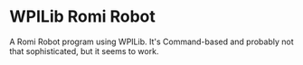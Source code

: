 # WPILib Romi Robot
A Romi Robot program using WPILib. It's Command-based and probably not that sophisticated, but it seems to work.
